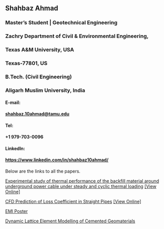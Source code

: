 ## Shahbaz Ahmad
### Master’s Student | Geotechnical Engineering
### Zachry Department of Civil & Environmental Engineering,
### Texas A&M University, USA
### Texas-77801, US

### B.Tech. (Civil Engineering) 
### Aligarh Muslim University, India

#### E-mail:
#### shahbaz.10ahmad@tamu.edu

#### Tel: 
#### +1 979-703-0096

#### LinkedIn:
#### https://www.linkedin.com/in/shahbaz10ahmad/

Below are the links to all the papers.

[Experimental study of thermal performance of the backfill material around underground power cable under steady and cyclic thermal loading](https://github.com/shahbaz10ahmad/shahbaz10ahmad.github.io/raw/master/1-s2.0-S2214785319317742-main.pdf) [[View Online]](https://www.sciencedirect.com/science/article/pii/S2214785319317742)

[CFD Prediction of Loss Coefficient in Straight Pipes](https://github.com/shahbaz10ahmad/shahbaz10ahmad.github.io/raw/master/haroon2017.pdf) [[View Online]](https://link.springer.com/chapter/10.1007/978-3-319-55125-8_41)

[EMI Poster](https://github.com/shahbaz10ahmad/shahbaz10ahmad.github.io/raw/master/EMI%202019%20%5Bposter%5D-compressed.pdf)

[Dynamic Lattice Element Modelling of Cemented Geomaterials](https://github.com/shahbaz10ahmad/shahbaz10ahmad.github.io/raw/master/469423_1_En_53_Chapter_Author%20(2).pdf)





